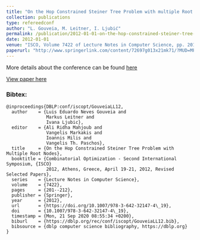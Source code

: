 ```yaml
---
title: "On the Hop Constrained Steiner Tree Problem with multiple Root Nodes"
collection: publications
type: refereedconf
author: "L. Gouveia, M. Leitner, I. Ljubić"
permalink: /publication/2012-01-01-on-the-hop-constrained-steiner-tree-problem-with-multiple-root-nodes
date: 2012-01-01
venue: "ISCO, Volume 7422 of Lecture Notes in Computer Science, pp. 201-212"
paperurl: "http://www.springerlink.com/content/72697g013x21mk71/?MUD=MP"
---
```


More details about the conference can be found [here](http://isco12.cs.aueb.gr)

[View paper here](http://www.springerlink.com/content/72697g013x21mk71/?MUD=MP)

### Bibtex:

```
@inproceedings{DBLP:conf/iscopt/GouveiaLL12,
  author    = {Luis Eduardo Neves Gouveia and
               Markus Leitner and
               Ivana Ljubic},
  editor    = {Ali Ridha Mahjoub and
               Vangelis Markakis and
               Ioannis Milis and
               Vangelis Th. Paschos},
  title     = {On the Hop Constrained Steiner Tree Problem with Multiple Root Nodes},
  booktitle = {Combinatorial Optimization - Second International Symposium, {ISCO}
               2012, Athens, Greece, April 19-21, 2012, Revised Selected Papers},
  series    = {Lecture Notes in Computer Science},
  volume    = {7422},
  pages     = {201--212},
  publisher = {Springer},
  year      = {2012},
  url       = {https://doi.org/10.1007/978-3-642-32147-4\_19},
  doi       = {10.1007/978-3-642-32147-4\_19},
  timestamp = {Mon, 21 Sep 2020 08:55:34 +0200},
  biburl    = {https://dblp.org/rec/conf/iscopt/GouveiaLL12.bib},
  bibsource = {dblp computer science bibliography, https://dblp.org}
}
```
